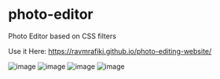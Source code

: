 # photo-editor
Photo Editor based on CSS filters

Use it Here: https://ravmrafiki.github.io/photo-editing-website/

![image](https://github.com/RavMRafiki/photo-editor/assets/98659406/ecd3ae01-412d-4148-aecd-0d93afbb0e26)
![image](https://github.com/RavMRafiki/photo-editor/assets/98659406/dffb8757-f559-4419-8140-5774297cd51c)
![image](https://github.com/RavMRafiki/photo-editor/assets/98659406/fd5b5423-9821-465f-a6f6-acd0f9d0d4c6)
![image](https://github.com/RavMRafiki/photo-editor/assets/98659406/0ebdd310-ad9d-473e-84d6-943d9ff1e32b)
